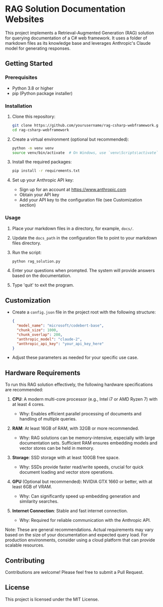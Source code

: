 # RAG Solution Documentation Websites

This project implements a Retrieval-Augmented Generation (RAG) solution for querying
documentation of a C# web framework. It uses a folder of markdown files as its knowledge base and leverages Anthropic's Claude model for generating responses.

## Getting Started

### Prerequisites

- Python 3.8 or higher
- pip (Python package installer)

### Installation

1. Clone this repository:

   ```sh
   git clone https://github.com/yourusername/rag-csharp-webframework.git
   cd rag-csharp-webframework
   ```

2. Create a virtual environment (optional but recommended):

   ```sh
   python -m venv venv
   source venv/bin/activate  # On Windows, use `venv\Scripts\activate`
   ```

3. Install the required packages:

   ```sh
   pip install -r requirements.txt
   ```

4. Set up your Anthropic API key:
   - Sign up for an account at https://www.anthropic.com
   - Obtain your API key
   - Add your API key to the configuration file (see Customization section)

### Usage

1. Place your markdown files in a directory, for example, `docs/`.

2. Update the `docs_path` in the configuration file to point to your markdown files directory.

3. Run the script:

   ```sh
   python rag_solution.py
   ```

4. Enter your questions when prompted. The system will provide answers based on the documentation.

5. Type 'quit' to exit the program.

## Customization

- Create a `config.json` file in the project root with the following structure:
  
  ```json
  {
    "model_name": "microsoft/codebert-base",
    "chunk_size": 1000,
    "chunk_overlap": 200,
    "anthropic_model": "claude-2",
    "anthropic_api_key": "your_api_key_here"
  }
  ```

- Adjust these parameters as needed for your specific use case.

## Hardware Requirements

To run this RAG solution effectively, the following hardware specifications are recommended:

1. **CPU**: A modern multi-core processor (e.g., Intel i7 or AMD Ryzen 7) with at least 4 cores.
   - Why: Enables efficient parallel processing of documents and handling of multiple queries.

1. **RAM**: At least 16GB of RAM, with 32GB or more recommended.
   - Why: RAG solutions can be memory-intensive, especially with large documentation sets. Sufficient RAM ensures embedding models and vector stores can be held in memory.

1. **Storage**: SSD storage with at least 100GB free space.
   - Why: SSDs provide faster read/write speeds, crucial for quick document loading and vector store operations.

1. **GPU** (Optional but recommended): NVIDIA GTX 1660 or better, with at least 6GB of VRAM.
   - Why: Can significantly speed up embedding generation and similarity searches.

1. **Internet Connection**: Stable and fast internet connection.
   - Why: Required for reliable communication with the Anthropic API.

Note: These are general recommendations. Actual requirements may vary based on the size of your documentation and expected query load. For production environments, consider using a cloud platform that can provide scalable resources.

## Contributing

Contributions are welcome! Please feel free to submit a Pull Request.

## License

This project is licensed under the MIT License.